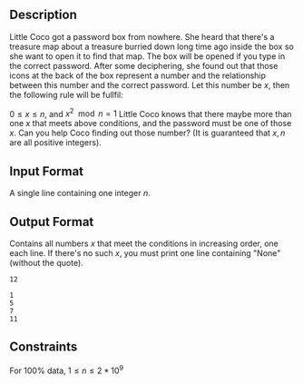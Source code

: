## Description

Little Coco got a password box from nowhere. She heard that there's a treasure map about a treasure burried down long time ago inside the box so she want to open it to find that map. The box will be opened if you type in the correct password. After some deciphering, she found out that those icons at the back of the box represent a number and the relationship between this number and the correct password. Let this number be $x$, then the following rule will be fullfil:

$0 \le x \le n$, and $x^2 \mod n = 1$
Little Coco knows that there maybe more than one $x$ that meets above conditions, and the password must be one of those $x$. Can you help Coco finding out those number? (It is guaranteed that $x, n$ are all positive integers).

## Input Format
A single line containing one integer $n$.

## Output Format
Contains all numbers $x$ that meet the conditions in increasing order, one each line. If there's no such $x$, you must print one line containing "None" (without the quote).

```input1
12
```
```output1
1
5
7
11
```

## Constraints
For $100\%$ data, $1 \le n \le 2*10^9$